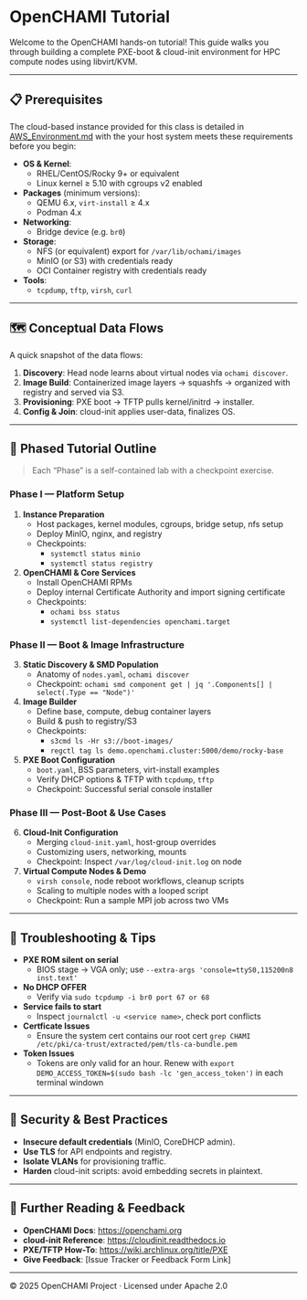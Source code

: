 # OpenCHAMI Tutorial

Welcome to the OpenCHAMI hands-on tutorial! This guide walks you through building a complete PXE-boot & cloud-init environment for HPC compute nodes using libvirt/KVM.

---
## 📋 Prerequisites

The cloud-based instance provided for this class is detailed in [AWS_Environment.md](/AWS_Environment.md) with the  your host system meets these requirements before you begin:

- **OS & Kernel**:  
  - RHEL/CentOS/Rocky 9+ or equivalent  
  - Linux kernel ≥ 5.10 with cgroups v2 enabled  
- **Packages** (minimum versions):  
  - QEMU 6.x, `virt-install` ≥ 4.x  
  - Podman 4.x   
- **Networking**:  
  - Bridge device (e.g. `br0`)
- **Storage**:  
  - NFS (or equivalent) export for `/var/lib/ochami/images`  
  - MinIO (or S3) with credentials ready
  - OCI Container registry with credentials ready
- **Tools**:  
  - `tcpdump`, `tftp`, `virsh`, `curl`  

---
## 🗺️ Conceptual Data Flows

A quick snapshot of the data flows:

1. **Discovery**: Head node learns about virtual nodes via `ochami discover`. 
2. **Image Build**: Containerized image layers → squashfs → organized with registry and served via S3.  
3. **Provisioning**: PXE boot → TFTP pulls kernel/initrd → installer.  
4. **Config & Join**: cloud-init applies user-data, finalizes OS.

---

## 🚀 Phased Tutorial Outline

> Each “Phase” is a self-contained lab with a checkpoint exercise.

### Phase I — Platform Setup

1. **Instance Preparation**  
   - Host packages, kernel modules, cgroups, bridge setup, nfs setup
   - Deploy MinIO, nginx, and registry 
   - Checkpoints: 
     - `systemctl status minio`
     - `systemctl status registry`
2. **OpenCHAMI & Core Services** 
   - Install OpenCHAMI RPMs
   - Deploy internal Certificate Authority and import signing certificate  
   - Checkpoints: 
     - `ochami bss status`
     - `systemctl list-dependencies openchami.target`

### Phase II — Boot & Image Infrastructure

3. **Static Discovery & SMD Population**  
   - Anatomy of `nodes.yaml`, `ochami discover`  
   - Checkpoint: `ochami smd component get | jq '.Components[] | select(.Type == "Node")'`  
4. **Image Builder**  
   - Define base, compute, debug container layers  
   - Build & push to registry/S3  
   - Checkpoints: 
     - `s3cmd ls -Hr s3://boot-images/`
     - `regctl tag ls demo.openchami.cluster:5000/demo/rocky-base`  
5. **PXE Boot Configuration**  
   - `boot.yaml`, BSS parameters, virt-install examples  
   - Verify DHCP options & TFTP with `tcpdump`, `tftp`  
   - Checkpoint: Successful serial console installer

### Phase III — Post-Boot & Use Cases

6. **Cloud-Init Configuration**  
   - Merging `cloud-init.yaml`, host-group overrides  
   - Customizing users, networking, mounts  
   - Checkpoint: Inspect `/var/log/cloud-init.log` on node  
7. **Virtual Compute Nodes & Demo**  
   - `virsh console`, node reboot workflows, cleanup scripts  
   - Scaling to multiple nodes with a looped script  
   - Checkpoint: Run a sample MPI job across two VMs

---

## 🔧 Troubleshooting & Tips

- **PXE ROM silent on serial**  
  - BIOS stage → VGA only; use `--extra-args 'console=ttyS0,115200n8 inst.text'`  
- **No DHCP OFFER**  
  - Verify via `sudo tcpdump -i br0 port 67 or 68`   
- **Service fai​​ls to start**  
  - Inspect `journalctl -u <service name>`, check port conflicts
- **Certficate Issues**
  - Ensure the system cert contains our root cert `grep CHAMI /etc/pki/ca-trust/extracted/pem/tls-ca-bundle.pem`
- **Token Issues**
  - Tokens are only valid for an hour.  Renew with `export DEMO_ACCESS_TOKEN=$(sudo bash -lc 'gen_access_token')` in each terminal windown

---

## 🔐 Security & Best Practices

- **Insecure default credentials** (MinIO, CoreDHCP admin).  
- **Use TLS** for API endpoints and registry.  
- **Isolate VLANs** for provisioning traffic.  
- **Harden** cloud-init scripts: avoid embedding secrets in plaintext.

---

## 📖 Further Reading & Feedback

- **OpenCHAMI Docs**: https://openchami.org  
- **cloud-init Reference**: https://cloudinit.readthedocs.io  
- **PXE/TFTP How-To**: https://wiki.archlinux.org/title/PXE  
- **Give Feedback**: [Issue Tracker or Feedback Form Link]

---

© 2025 OpenCHAMI Project · Licensed under Apache 2.0  

